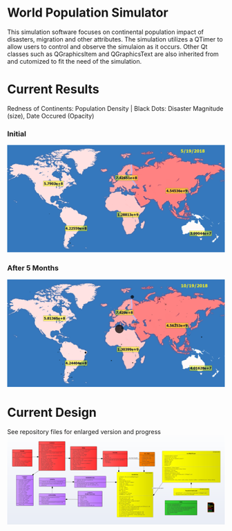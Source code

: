 # World Population Simulator
This simulation software focuses on continental population impact of disasters, migration and other attributes.
The simulation utilizes a QTimer to allow users to control and observe the simulaion as it occurs. Other Qt 
classes such as QGraphicsItem and QGraphicsText are also inherited from and cutomized to fit the need of the 
simulation.

# Current Results
Redness of Continents: Population Density | Black Dots: Disaster Magnitude (size), Date Occured (Opacity)
### Initial
![](Initial.PNG)
### After 5 Months
![](5months.PNG)

# Current Design
See repository files for enlarged version and progress
![](UML051818.PNG)
